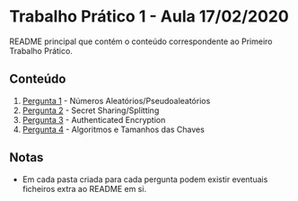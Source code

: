 # Trabalho Prático 1 - Aula 17/02/2020

README principal que contém o conteúdo correspondente ao Primeiro Trabalho Prático.

<p>

## Conteúdo


1. [Pergunta 1]() - Números Aleatórios/Pseudoaleatórios
2. [Pergunta 2]() - Secret Sharing/Splitting
3. [Pergunta 3]() - Authenticated Encryption
4. [Pergunta 4]() - Algoritmos e Tamanhos das Chaves

<p>

## Notas

- Em cada pasta criada para cada pergunta podem existir eventuais ficheiros extra ao README em si.